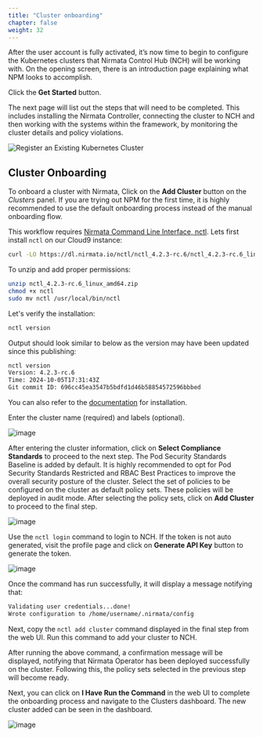 ```yaml
---
title: "Cluster onboarding" 
chapter: false
weight: 32 
---
```


After the user account is fully activated, it’s now time to begin to configure the Kubernetes clusters that Nirmata Control Hub (NCH) will be working with. On the opening screen, there is an introduction page explaining what NPM looks to accomplish.

Click the **Get Started** button.

The next page will list out the steps that will need to be completed. This includes installing the Nirmata Controller, connecting the cluster to NCH and then working with the systems within the framework, by monitoring the cluster details and policy violations.

![Register an Existing Kubernetes Cluster](/images/register.jpg)

## Cluster Onboarding
To onboard a cluster with Nirmata,
 Click on the **Add Cluster** button on the *Clusters* panel. If you are trying out NPM for the first time, it is highly recommended to use the default onboarding process instead of the manual onboarding flow.

This workflow requires [Nirmata Command Line Interface, nctl](https://downloads.nirmata.io/nctl/downloads/). Lets first install `nctl` on our Cloud9 instance:

```bash
curl -LO https://dl.nirmata.io/nctl/nctl_4.2.3-rc.6/nctl_4.2.3-rc.6_linux_amd64.zip
```

To unzip and add proper permissions:

```bash
unzip nctl_4.2.3-rc.6_linux_amd64.zip
chmod +x nctl
sudo mv nctl /usr/local/bin/nctl
```

Let's verify the installation:

```bash
nctl version
```

Output should look similar to below as the version may have been updated since this publishing:

```bash
nctl version
Version: 4.2.3-rc.6
Time: 2024-10-05T17:31:43Z
Git commit ID: 696cc45ea3547b5bdfd1d46b58854572596bbbed
```

You can also refer to the [documentation](https://docs.nirmata.io/docs/nctl/installation/) for installation.

Enter the cluster name (required) and labels (optional).

![image](/images/add_cluster_1.png)

After entering the cluster information, click on **Select Compliance Standards** to proceed to the next step.
The Pod Security Standards Baseline is added by default. It is highly recommended to opt for Pod Security Standards Restricted and RBAC Best Practices to improve the overall security posture of the cluster.
Select the set of policies to be configured on the cluster as default policy sets. These policies will be deployed in audit mode. After selecting the policy sets, click on **Add Cluster** to proceed to the final step.

![image](/images/add_cluster_2.png)

Use the `nctl login` command to login to NCH. If the token is not auto generated, visit the profile page and click on **Generate API Key** button to generate the token.

![image](/images/add_cluster_3.png)

Once the command has run successfully, it will display a message notifying that:
```bash
Validating user credentials...done!
Wrote configuration to /home/username/.nirmata/config
```
Next, copy the `nctl add cluster` command displayed in the final step from the web UI. Run this command to add your cluster to NCH.

After running the above command, a confirmation message will be displayed, notifying that Nirmata Operator has been deployed successfully  on the cluster. Following this, the policy sets selected in the previous step will become ready.

Next, you can click on  **I Have Run the Command** in the web UI to complete the onboarding process and navigate to the Clusters dashboard. The new cluster added can be seen in the dashboard.

![image](/images/onboarding_confirmation.png)
